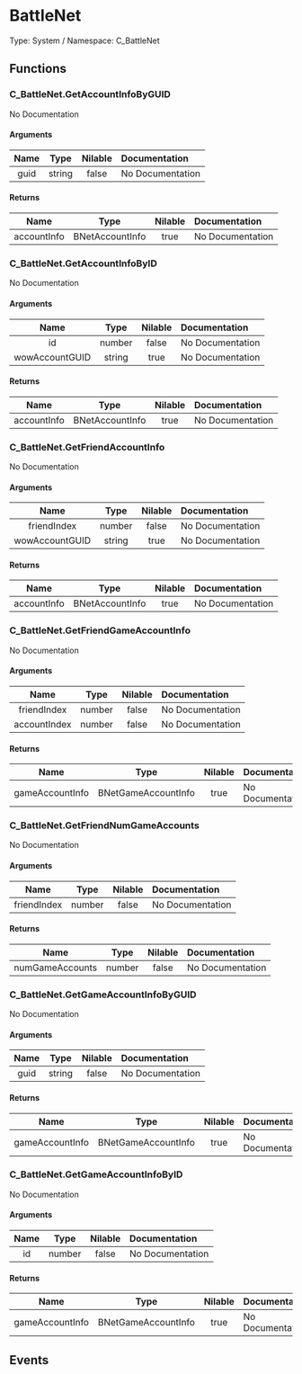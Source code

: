 # BattleNet

Type: System / Namespace: C_BattleNet

## Functions

### C_BattleNet.GetAccountInfoByGUID

No Documentation
#### Arguments
|Name|Type|Nilable|Documentation|
|:---:|:---:|:---:|:---|
|guid|string|false|No Documentation|
#### Returns
|Name|Type|Nilable|Documentation|
|:---:|:---:|:---:|:---|
|accountInfo|BNetAccountInfo|true|No Documentation|
### C_BattleNet.GetAccountInfoByID

No Documentation
#### Arguments
|Name|Type|Nilable|Documentation|
|:---:|:---:|:---:|:---|
|id|number|false|No Documentation|
|wowAccountGUID|string|true|No Documentation|
#### Returns
|Name|Type|Nilable|Documentation|
|:---:|:---:|:---:|:---|
|accountInfo|BNetAccountInfo|true|No Documentation|
### C_BattleNet.GetFriendAccountInfo

No Documentation
#### Arguments
|Name|Type|Nilable|Documentation|
|:---:|:---:|:---:|:---|
|friendIndex|number|false|No Documentation|
|wowAccountGUID|string|true|No Documentation|
#### Returns
|Name|Type|Nilable|Documentation|
|:---:|:---:|:---:|:---|
|accountInfo|BNetAccountInfo|true|No Documentation|
### C_BattleNet.GetFriendGameAccountInfo

No Documentation
#### Arguments
|Name|Type|Nilable|Documentation|
|:---:|:---:|:---:|:---|
|friendIndex|number|false|No Documentation|
|accountIndex|number|false|No Documentation|
#### Returns
|Name|Type|Nilable|Documentation|
|:---:|:---:|:---:|:---|
|gameAccountInfo|BNetGameAccountInfo|true|No Documentation|
### C_BattleNet.GetFriendNumGameAccounts

No Documentation
#### Arguments
|Name|Type|Nilable|Documentation|
|:---:|:---:|:---:|:---|
|friendIndex|number|false|No Documentation|
#### Returns
|Name|Type|Nilable|Documentation|
|:---:|:---:|:---:|:---|
|numGameAccounts|number|false|No Documentation|
### C_BattleNet.GetGameAccountInfoByGUID

No Documentation
#### Arguments
|Name|Type|Nilable|Documentation|
|:---:|:---:|:---:|:---|
|guid|string|false|No Documentation|
#### Returns
|Name|Type|Nilable|Documentation|
|:---:|:---:|:---:|:---|
|gameAccountInfo|BNetGameAccountInfo|true|No Documentation|
### C_BattleNet.GetGameAccountInfoByID

No Documentation
#### Arguments
|Name|Type|Nilable|Documentation|
|:---:|:---:|:---:|:---|
|id|number|false|No Documentation|
#### Returns
|Name|Type|Nilable|Documentation|
|:---:|:---:|:---:|:---|
|gameAccountInfo|BNetGameAccountInfo|true|No Documentation|
## Events
